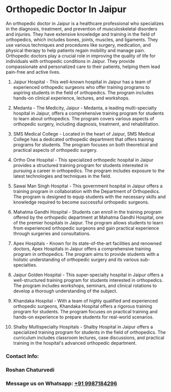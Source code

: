 # Orthopedic Doctor In Jaipur


An orthopedic doctor in Jaipur is a healthcare professional who specializes in the diagnosis, treatment, and prevention of musculoskeletal disorders and injuries. They have extensive knowledge and training in the field of orthopedics, which includes bones, joints, muscles, and ligaments. They use various techniques and procedures like surgery, medication, and physical therapy to help patients regain mobility and manage pain. Orthopedic doctors play a crucial role in improving the quality of life for individuals with orthopedic conditions in Jaipur. They provide compassionate and personalized care to their patients, helping them lead pain-free and active lives.

1) Jaipur Hospital - This well-known hospital in Jaipur has a team of experienced orthopedic surgeons who offer training programs to aspiring students in the field of orthopedics. The program includes hands-on clinical experience, lectures, and workshops.

2) Medanta - The Medicity, Jaipur - Medanta, a leading multi-specialty hospital in Jaipur, offers a comprehensive training program for students to learn about orthopedics. The program covers various aspects of orthopedic surgery, including diagnosis, treatment, and rehabilitation.

3) SMS Medical College - Located in the heart of Jaipur, SMS Medical College has a dedicated orthopedic department that offers training programs for students. The program focuses on both theoretical and practical aspects of orthopedic surgery.

4) Ortho One Hospital - This specialized orthopedic hospital in Jaipur provides a structured training program for students interested in pursuing a career in orthopedics. The program includes exposure to the latest technologies and techniques in the field.

5) Sawai Man Singh Hospital - This government hospital in Jaipur offers a training program in collaboration with the Department of Orthopedics. The program is designed to equip students with the necessary skills and knowledge required to become successful orthopedic surgeons.

6) Mahatma Gandhi Hospital - Students can enroll in the training program offered by the orthopedic department at Mahatma Gandhi Hospital, one of the premier hospitals in Jaipur. The program allows students to learn from experienced orthopedic surgeons and gain practical experience through surgeries and consultations.

7) Apex Hospitals - Known for its state-of-the-art facilities and renowned doctors, Apex Hospitals in Jaipur offers a comprehensive training program in orthopedics. The program aims to provide students with a holistic understanding of orthopedic surgery and its various sub-specialties.

8) Jaipur Golden Hospital - This super-specialty hospital in Jaipur offers a well-structured training program for students interested in orthopedics. The program includes workshops, seminars, and clinical rotations to develop a thorough understanding of the subject.

9) Khandaka Hospital - With a team of highly qualified and experienced orthopedic surgeons, Khandaka Hospital offers a rigorous training program for students. The program focuses on practical training and hands-on experience to prepare students for real-world scenarios.

10) Shalby Multispecialty Hospitals - Shalby Hospital in Jaipur offers a specialized training program for students in the field of orthopedics. The curriculum includes classroom lectures, case discussions, and practical training in the hospital's advanced orthopedic department.

### Contact Info:
### Roshan Chaturvedi
### Message us on Whatsapp: [+91 9987184296](https://api.whatsapp.com/send?phone=919987184296)
                    